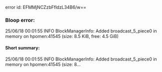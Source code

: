 error id: EFMMjNCZzbFfldzL34B6/w==
### Bloop error:

25/06/18 00:01:55 INFO BlockManagerInfo: Added broadcast_5_piece0 in memory on hpomen:41545 (size: 8.5 KiB, free: 4.5 GiB)
#### Short summary: 

25/06/18 00:01:55 INFO BlockManagerInfo: Added broadcast_5_piece0 in memory on hpomen:41545 (size: 8...